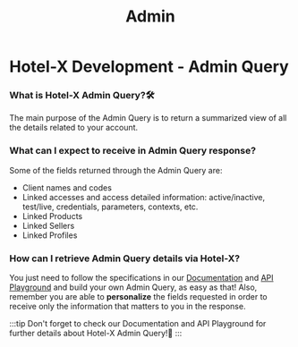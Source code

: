 ﻿---
title: Admin
sidebar_position: 4
---

# Hotel-X Development - Admin  Query

### What is Hotel-X Admin Query?🛠️
The main purpose of the Admin Query is to return a summarized view of all the details related to your account.

### What can I expect to receive in Admin Query response?
Some of the fields returned through the Admin Query are:

- Client names and codes
- Linked accesses and access detailed information: active/inactive, test/live, credentials, parameters, contexts, etc.
- Linked Products
- Linked Sellers
- Linked Profiles

### How can I retrieve Admin Query details via Hotel-X?
You just need to follow the specifications in our [Documentation](/docs/apis/for-buyers/hotel-x-pull-buyers-api/admin/overview) and [API Playground](/playground) and build your own Admin Query, as easy as that! Also, remember you are able to **personalize** the fields requested in order to receive only the information that matters to you in the response.
 

:::tip
Don't forget to check our Documentation and API Playground for further details about Hotel-X Admin Query!🚀
:::
